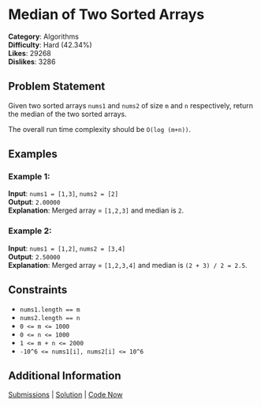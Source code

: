 # Median of Two Sorted Arrays

**Category**: Algorithms  
**Difficulty**: Hard (42.34%)  
**Likes**: 29268  
**Dislikes**: 3286

## Problem Statement

Given two sorted arrays `nums1` and `nums2` of size `m` and `n` respectively, return the median of the two sorted arrays.

The overall run time complexity should be `O(log (m+n))`.

## Examples

### Example 1:

**Input**: `nums1 = [1,3]`, `nums2 = [2]`  
**Output**: `2.00000`  
**Explanation**: Merged array = `[1,2,3]` and median is `2`.

### Example 2:

**Input**: `nums1 = [1,2]`, `nums2 = [3,4]`  
**Output**: `2.50000`  
**Explanation**: Merged array = `[1,2,3,4]` and median is `(2 + 3) / 2 = 2.5`.

## Constraints

- `nums1.length == m`
- `nums2.length == n`
- `0 <= m <= 1000`
- `0 <= n <= 1000`
- `1 <= m + n <= 2000`
- `-10^6 <= nums1[i], nums2[i] <= 10^6`

## Additional Information

[Submissions](#) | [Solution](#) | [Code Now](#)

